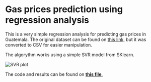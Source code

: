 # Gas prices prediction using regression analysis

This is a very simple regression analysis for predicting gas prices in Guatemala. The original dataset can be found on [this link](http://www.mem.gob.gt/hidrocarburos/precios-combustible-nacionales/historico-precios-nacionales/), but it was converted to CSV for easier manipulation.

The algorythm works using a simple SVR model from SKlearn.

![SVR plot](https://user-images.githubusercontent.com/5230176/34827047-80a020cc-f69e-11e7-8b00-1a23f32a101b.png)

The code and results can be found on [**this file**.](precios_gas.ipynb)
